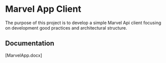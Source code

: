 # Marvel App Client

The purpose of this project is to develop a simple Marvel Api client focusing on development  good practices and architectural structure.

## Documentation
[MarvelApp.docx]
